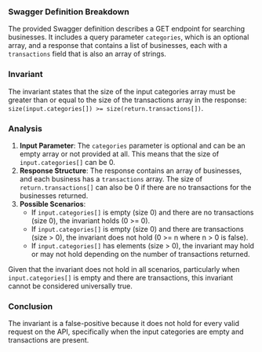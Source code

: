 ### Swagger Definition Breakdown
The provided Swagger definition describes a GET endpoint for searching businesses. It includes a query parameter `categories`, which is an optional array, and a response that contains a list of businesses, each with a `transactions` field that is also an array of strings.

### Invariant
The invariant states that the size of the input categories array must be greater than or equal to the size of the transactions array in the response: `size(input.categories[]) >= size(return.transactions[])`.

### Analysis
1. **Input Parameter**: The `categories` parameter is optional and can be an empty array or not provided at all. This means that the size of `input.categories[]` can be 0.
2. **Response Structure**: The response contains an array of businesses, and each business has a `transactions` array. The size of `return.transactions[]` can also be 0 if there are no transactions for the businesses returned.
3. **Possible Scenarios**:
   - If `input.categories[]` is empty (size 0) and there are no transactions (size 0), the invariant holds (0 >= 0).
   - If `input.categories[]` is empty (size 0) and there are transactions (size > 0), the invariant does not hold (0 >= n where n > 0 is false).
   - If `input.categories[]` has elements (size > 0), the invariant may hold or may not hold depending on the number of transactions returned.

Given that the invariant does not hold in all scenarios, particularly when `input.categories[]` is empty and there are transactions, this invariant cannot be considered universally true.

### Conclusion
The invariant is a false-positive because it does not hold for every valid request on the API, specifically when the input categories are empty and transactions are present.
